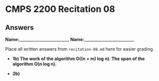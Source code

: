# CMPS 2200 Recitation 08

## Answers

**Name:**_________________________
**Name:**_________________________


Place all written answers from `recitation-08.md` here for easier grading.



- **1b) The work of the algorithm O((n + m) log n). The span of the algorithm O(n log n).**



- **2b)**

